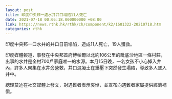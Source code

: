 ```yaml
---
layout: post
title: 印度中央邦一處水井井口塌陷11人死亡
date: 2021-07-18 00:05:18.000000000 +08:00
link: https://news.rthk.hk/rthk/ch/component/k2/1601322-20210718.htm
categories: rthk
---
```


印度中央邦一口水井的井口日前塌陷，造成11人死亡，19人獲救。

印度媒體報道，事發在中央邦首府博帕爾以北約106公里的毗底沙地區一條村莊，出事的水井是全村700戶家庭唯一的水源。本月15日晚，一名女孩不小心掉入井內，許多人聚集在水井旁營救，井口混凝土在重壓下突然發生塌陷，導致多人墜入井中。

總理莫迪在社交媒體上發文，對遇難者表示哀悼，並宣布向遇難者家屬提供經濟補償。
